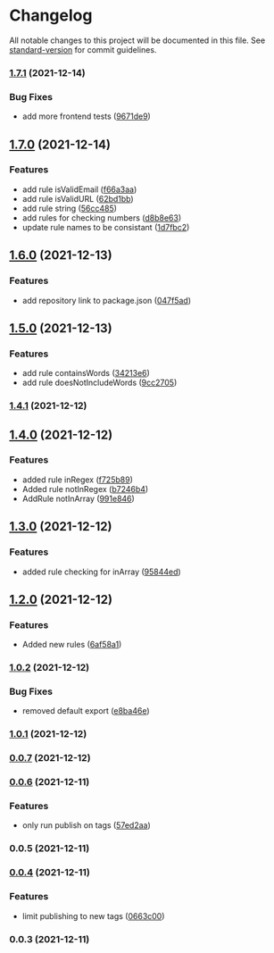# Changelog

All notable changes to this project will be documented in this file. See [standard-version](https://github.com/conventional-changelog/standard-version) for commit guidelines.

### [1.7.1](https://gitlab.soxprox.com/soxprox/packages/form-validation/compare/v1.7.0...v1.7.1) (2021-12-14)


### Bug Fixes

* add more frontend tests ([9671de9](https://gitlab.soxprox.com/soxprox/packages/form-validation/commit/9671de9ae65cc481c654dcd1bcb94eb902c933b8))

## [1.7.0](https://gitlab.soxprox.com/soxprox/packages/form-validation/compare/v1.6.0...v1.7.0) (2021-12-14)


### Features

* add rule isValidEmail ([f66a3aa](https://gitlab.soxprox.com/soxprox/packages/form-validation/commit/f66a3aab0e72506697b8afeaf552bd0d6568f3ac))
* add rule isValidURL ([62bd1bb](https://gitlab.soxprox.com/soxprox/packages/form-validation/commit/62bd1bbe14f6ec80f8b775ebdce59e25198acc37))
* add rule string ([56cc485](https://gitlab.soxprox.com/soxprox/packages/form-validation/commit/56cc48566567be7c871a33cc946eff777221484c))
* add rules for checking numbers ([d8b8e63](https://gitlab.soxprox.com/soxprox/packages/form-validation/commit/d8b8e63356ce109ee2a8804b314ff0723652e2d8))
* update rule names to be consistant ([1d7fbc2](https://gitlab.soxprox.com/soxprox/packages/form-validation/commit/1d7fbc2b8b5e84c3dfd9ad2afa02cb53ce8810a2))

## [1.6.0](https://gitlab.soxprox.com/soxprox/packages/form-validation/compare/v1.5.0...v1.6.0) (2021-12-13)


### Features

* add repository link to package.json ([047f5ad](https://gitlab.soxprox.com/soxprox/packages/form-validation/commit/047f5ad403a220d311a766a510eab93d58b55f6f))

## [1.5.0](https://gitlab.soxprox.com/soxprox/packages/form-validation/compare/v1.4.1...v1.5.0) (2021-12-13)


### Features

* add rule containsWords ([34213e6](https://gitlab.soxprox.com/soxprox/packages/form-validation/commit/34213e61a936e1e5eef76cada1c49344ef574060))
* add rule doesNotIncludeWords ([9cc2705](https://gitlab.soxprox.com/soxprox/packages/form-validation/commit/9cc2705b5ce75e7d04201ec3460676ba596ea7f3))

### [1.4.1](https://gitlab.soxprox.com/soxprox/packages/form-validation/compare/v1.4.0...v1.4.1) (2021-12-12)

## [1.4.0](https://gitlab.soxprox.com/soxprox/packages/form-validation/compare/v1.3.0...v1.4.0) (2021-12-12)


### Features

* added rule inRegex ([f725b89](https://gitlab.soxprox.com/soxprox/packages/form-validation/commit/f725b8935795147c3f00611e19929224e13cd972))
* Added rule notInRegex ([b7246b4](https://gitlab.soxprox.com/soxprox/packages/form-validation/commit/b7246b4d40143728d1dccf92c39cf55f5bc957d2))
* AddRule notInArray ([991e846](https://gitlab.soxprox.com/soxprox/packages/form-validation/commit/991e8464dd3a3b66277757f117823c7f5560fd9e))

## [1.3.0](https://gitlab.soxprox.com/soxprox/packages/form-validation/compare/v1.2.0...v1.3.0) (2021-12-12)


### Features

* added rule checking for inArray ([95844ed](https://gitlab.soxprox.com/soxprox/packages/form-validation/commit/95844ed9a3e046d4316aec6d8655cec90bab7095))

## [1.2.0](https://gitlab.soxprox.com/soxprox/packages/form-validation/compare/v1.0.2...v1.2.0) (2021-12-12)


### Features

* Added new rules ([6af58a1](https://gitlab.soxprox.com/soxprox/packages/form-validation/commit/6af58a1b7af88f4951ed13e3bdaace3602de7cf8))

### [1.0.2](https://gitlab.soxprox.com/soxprox/packages/form-validation/compare/v1.0.1...v1.0.2) (2021-12-12)


### Bug Fixes

* removed default export ([e8ba46e](https://gitlab.soxprox.com/soxprox/packages/form-validation/commit/e8ba46e0f2ccc191b8deb96e08bd82ff974b1408))

### [1.0.1](https://gitlab.soxprox.com/soxprox/packages/form-validation/compare/v0.0.7...v1.0.1) (2021-12-12)

### [0.0.7](https://gitlab.soxprox.com/soxprox/packages/form-validation/compare/v0.0.6...v0.0.7) (2021-12-12)

### [0.0.6](https://gitlab.soxprox.com/soxprox/packages/form-validation/compare/v0.0.5...v0.0.6) (2021-12-11)


### Features

* only run publish on tags ([57ed2aa](https://gitlab.soxprox.com/soxprox/packages/form-validation/commit/57ed2aaa86b41f7880bea453bfe012521b915d1e))

### 0.0.5 (2021-12-11)

### [0.0.4](https://gitlab.soxprox.com/soxprox/packages/form-validation/compare/v0.0.3...v0.0.4) (2021-12-11)


### Features

* limit publishing to new tags ([0663c00](https://gitlab.soxprox.com/soxprox/packages/form-validation/commit/0663c0025a19fd77ffeff4ecd85094978e7f72a1))

### 0.0.3 (2021-12-11)
